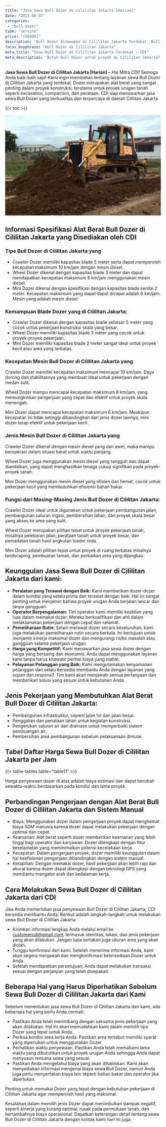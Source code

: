 ```yaml
---
title: "Jasa Sewa Bull Dozer di Cililitan Jakarta [Harian]"
date: "2023-08-07"
categories:
 - "bull-dozer"
type: "service"
price: "[50000]"
description: "Bull Dozer disewakan di Cililitan Jakarta Terdekat. Bull Dozer ini menjadi solusi utama dalam proyek pembangunan sebagai alat berat powerful dan efisien. Hubungi kami untuk informasi lebih detail."
focus_keyphrase: "Bull Dozer di Cililitan Jakarta"
meta_title: "Sewa Bull Dozer di Cililitan Jakarta Terdekat - CDI"
meta_description: "Butuh Bull Dozer untuk proyek di Cililitan Jakarta? Kami adalah solusi tepat dengan solusi optimal. Dapatkan penawaran sekarang."
---
```


**Jasa Sewa Bull Dozer di Cililitan Jakarta [Harian]** – Hai Mitra CDI! Semoga Anda baik-baik saja! Kami ingin membahas tentang layanan sewa Bull Dozer di Cililitan Jakarta yang terdekat. Dozer merupakan alat berat yang sangat penting dalam proyek konstruksi, terutama untuk proyek urugan tanah seperti excavation, compaction, dan perataan. CDI siap menawarkan jasa sewa Bull Dozer yang berkualitas dan terpercaya di daerah Cililitan Jakarta.

{{< toc >}}

![Jasa Sewa Bull Dozer di Cililitan Jakarta [Harian]](/images/bull-dozer/bull-dozer-20.jpg)

## Informasi Spesifikasi Alat Berat Bull Dozer di Cililitan Jakarta yang Disediakan oleh CDI

### Tipe Bull Dozer di Cililitan Jakarta yang

*   Crawler Dozer memiliki kapasitas blade 5 meter serta dapat memperoleh kecepatan maksimum 10 km/jam dengan mesin diesel.
*   Wheel Dozer dikenal dengan kapasitas blade 3 meter dan dapat mendapatkan kecepatan maksimum 8 km/jam menggunakan mesin diesel.
*   Mini Dozer dikenal dengan spesifikasi dengan kapasitas blade senilai 2 meter. Kecepatan maksimum yang dapat dapat dicapai adalah 6 km/jam. Mesin yang adalah mesin diesel.

### Kemampuan Blade Dozer yang di Cililitan Jakarta:

*   Crawler Dozer dikenal dengan kapasitas blade sebesar 5 meter yang cocok untuk pekerjaan konstruksi skala yang besar.
*   Wheel Dozer memiliki kapasitas blade 3 meter yang cocok untuk proyek-proyek pekerjaan.
*   Mini Dozer memiliki kapasitas blade 2 meter sangat ideal untuk proyek kecil atau area yang terbatas.

### Kecepatan Mesin Bull Dozer di Cililitan Jakarta yang

Crawler Dozer memiliki kecepatan maksimum mencapai 10 km/jam. Daya dorong dan stabilitasnya yang membuat ideal untuk pekerjaan dengan medan sulit.

Wheel Dozer mampu mencapai kecepatan maksimum 8 km/jam, yang memungkinkan pengerjaan yang cepat dan efektif untuk proyek skala menengah.

Mini Dozer dapat mencapai kecepatan maksimum 6 km/jam. Meskipun kecepatan ini tidak setinggi dibandingkan dari jenis dozer lainnya, mini dozer tetap efektif untuk pekerjaan kecil.

### Jenis Mesin Bull Dozer di Cililitan Jakarta yang

Crawler Dozer dikenal dengan mesin diesel yang dan awet, maka mampu beroperasi dalam situasi berat untuk waktu panjang.

Wheel Dozer juga menggunakan mesin diesel yang tangguh dan dapat diandalkan, yang dapat menghasilkan tenaga cukup signifikan pada proyek-proyek tanah.

Mini Dozer menggunakan mesin diesel yang efisien dan hemat, cocok untuk pekerjaan kecil yang membutuhkan efisiensi bahan bakar.

### Fungsi dari Masing-Masing Jenis Bull Dozer di Cililitan Jakarta:

Crawler Dozer ideal untuk digunakan untuk pekerjaan pembangunan jalan, pembangunan saluran irigasi, pembersihan lahan, dan proyek skala besar yang akses ke area yang sulit.

Wheel Dozer merupakan pilihan tepat untuk proyek pekerjaan tanah, misalnya pelebaran jalan, perataan tanah untuk proyek besar, dan pemadatan tanah hasil angkutan loader roda.

Mini Dozer adalah pilihan tepat untuk proyek di ruang terbatas misalnya landscaping, pembuatan taman, dan perbaikan area yang dijangkau.

## Keunggulan Jasa Sewa Bull Dozer di Cililitan Jakarta dari kami:

*   **Peralatan yang Terawat dengan Baik:** Kami memberikan dozer-dozer dalam kondisi yang selalu prima dan terawat dengan baik. Hal ini sangat penting untuk menjamin bahwa proyek urugan Anda berjalan lancar dan tanpa gangguan.
*   **Operator Berpengalaman:** Tim operator kami memiliki keahlian yang luas dalam memakai dozer. Mereka berkualifikasi dan ahli dalam melaksanakan pekerjaan dengan cepat dan selamat.
*   **Pemeliharaan Rutin:** Selain merawat dozer secara keseluruhan, kami juga melakukan pemeliharaan rutin secara berkala. Ini bertujuan untuk menjamin kinerja maksimal dozer dan mengurangi risiko masalah atau gangguan selama pekerjaan urugan.
*   **Harga yang Kompetitif:** Kami menawarkan jasa sewa dozer dengan harga yang bersaing dan ekonomis. Anda dapat menggunakan layanan kami tanpa harus khawatir perihal biaya yang mahal.
*   **Pelayanan Pelanggan yang Baik:** Kami mengutamakan kenyamanan pelanggan dan selalu bersedia membantu Anda dengan layanan yang sopan dan responsif. Tim kami akan menjawab semua pertanyaan dan memberikan solusi yang sesuai untuk kebutuhan Anda.

## Jenis Pekerjaan yang Membutuhkan Alat Berat Bull Dozer di Cililitan Jakarta:

*   Pembangunan infrastruktur, seperti jalan tol dan jalan besar.
*   Penggalian dan penataan lahan untuk kegiatan konstruksi.
*   Pengerukan saluran air dan drainase untuk memperbaiki sistem pembuangan air.
*   Pembersihan area pembangunan sebelum pelaksanaan dimulai.

## Tabel Daftar Harga Sewa Bull Dozer di Cililitan Jakarta per Jam

{{< table-tables table="table11" >}}

Harga penyewaan dozer di atas adalah biaya estimasi dan dapat berubah sewaktu-waktu berdasarkan pada kondisi dan lama proyek.

## Perbandingan Pengerjaan dengan Alat Berat Bull Dozer di Cililitan Jakarta dan Sistem Manual

*   Biaya: Menggunakan dozer dalam pengerjaan proyek dapat menghemat biaya SDM manusia karena dozer dapat melakukan pekerjaan dengan optimal dan cepat.
*   Keamanan: Alat berat seperti dozer memberikan keamanan yang lebih tinggi bagi operator dan karyawan. Dozer dilengkapi dengan fitur keselamatan yang meminimalkan potensi kecelakaan kerja.
*   Kecepatan: Dalam pengerjaan proyek, dozer memiliki keunggulan dalam hal keefisienan pengerjaan dibandingkan dengan sistem manual.
*   Kerapihan: Dengan memakai dozer, hasil pekerjaan akan lebih rapi dan akurat karena dozer dapat dilengkapi dengan teknologi GPS yang membantu mengatur arah dan kedalaman kerja.

## Cara Melakukan Sewa Bull Dozer di Cililitan Jakarta dari CDI

Jika Anda memerlukan jasa penyewaan Bull Dozer di Cililitan Jakarta, CDI bersedia membantu Anda. Berikut adalah langkah-langkah untuk melakukan sewa Bull Dozer di Cililitan Jakarta:

*   Kirimkan informasi lengkap Anda melalui email ke customercdi@gmail.com, termasuk identitas, lokasi, dan jenis pekerjaan yang akan dilakukan. Jangan lupa sertakan juga ukuran area yang akan diolah.
*   Tunggu konfirmasi dari kami. Setelah menerima informasi Anda, kami akan segera menjawab dan mengkonfirmasi ketersediaan Dozer untuk Anda.
*   Setelah mendapatkan persetujuan, Anda dapat melakukan transaksi sesuai dengan perjanjian yang telah disepakati.

## Beberapa Hal yang Harus Diperhatikan Sebelum Sewa Bull Dozer di Cililitan Jakarta dari Kami

Sebelum menentukan jasa sewa Bull Dozer di Cililitan Jakarta dari kami, ada beberapa hal yang perlu Anda cermati:

*   Pastikan Anda telah menimbang dengan saksama jenis pekerjaan yang akan dilakukan. Hal ini akan memudahkan kami dalam memilih tipe Dozer yang tepat untuk Anda.
*   Periksa kondisi area kerja Anda. Pastikan area tersebut memiliki syarat yang diperlukan untuk menggunakan Dozer.
*   Perhatikan waktu penyewaan. Pastikan Anda telah memahami lama waktu yang dibutuhkan untuk proyek urugan Anda sehingga Anda dapat menyusun rencana sewa yang sesuai.
*   Pastikan Anda mengetahui biaya yang akan dihabiskan. Kami akan menyediakan informasi mengenai biaya sewa Bull Dozer, namun Anda juga perlu menyertakan biaya lain seperti bahan bakar dan operator jika diperlukan.

Penting untuk memakai Dozer yang tepat dengan kebutuhan pekerjaan di Cililitan Jakarta agar memperoleh hasil yang maksimal.

Kesalahan dalam memilih jenis Dozer dapat menimbulkan dampak negatif, seperti kinerja yang kurang optimal, rusak pada permukaan tanah, dan bertambahnya biaya operasional. Dapatkan keterangan detail tentang sewa Bull Dozer di Cililitan Jakarta dengan kontak kami hari ini juga.